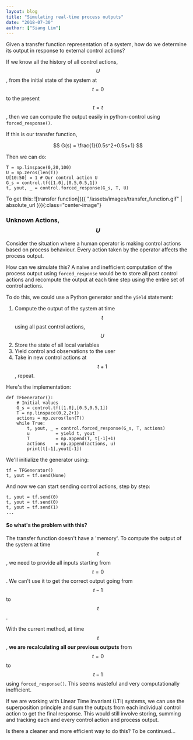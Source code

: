 ```yaml
---
layout: blog
title: "Simulating real-time process outputs"
date: "2018-07-30"
author: ["Siang Lim"]
---
```


Given a transfer function representation of a system, how do we determine its output in response to external control actions?

If we know all the history of all control actions, $$U$$, from the initial state of the system at $$t=0$$ to the present $$t=t$$, then we can compute the output easily in python-control using `forced_response()`.

If this is our transfer function,

$$
G(s) = \frac{1}{0.5s^2+0.5s+1}
$$

Then we can do:
```
T = np.linspace(0,20,100)
U = np.zeros(len(T))
U[10:50] = 1 # Our control action U
G_s = control.tf([1.0],[0.5,0.5,1])
t, yout, _ = control.forced_response(G_s, T, U)
```

To get this:
![transfer function]({{ "/assets/images/transfer_function.gif" | absolute_url }}){:class="center-image"}

### Unknown Actions, $$U$$
Consider the situation where a human operator is making control actions based on process behaviour. Every action taken by the operator affects the process output.

How can we simulate this? A naive and inefficient computation of the process output using `forced_response` would be to store all past control actions and recompute the output at each time step using the entire set of control actions. 

To do this, we could use a Python generator and the `yield` statement:

1. Compute the output of the system at time $$t$$ using all past control actions, $$U$$
2. Store the state of all local variables
3. Yield control and observations to the user
4. Take in new control actions at $$t+1$$, repeat.

Here's the implementation:
```
def TFGenerator():
    # Initial values
    G_s = control.tf([1.0],[0.5,0.5,1])
    T = np.linspace(0,2,2+1)
    actions = np.zeros(len(T))
    while True:
        t, yout, _ = control.forced_response(G_s, T, actions)
        u          = yield t, yout
        T          = np.append(T, t[-1]+1)
        actions    = np.append(actions, u)
        print(t[-1],yout[-1])
```

We'll initialize the generator using:
```
tf = TFGenerator()
t, yout = tf.send(None)
```

And now we can start sending control actions, step by step:
```
t, yout = tf.send(0)
t, yout = tf.send(0)
t, yout = tf.send(1)
...
```

#### So what's the problem with this? 
The transfer function doesn't have a 'memory'. To compute the output of the system at time $$t$$, we need to provide all inputs starting from $$t=0$$. We can't use it to get the correct output going from $$t-1$$ to $$t$$.

With the current method, at time $$t$$, **we are recalculating all our previous outputs** from $$t=0$$ to $$t-1$$ using `forced_response()`. This seems wasteful and very computationally inefficient.

If we are working with Linear Time Invariant (LTI) systems, we can use the superposition principle and sum the outputs from each individual control action to get the final response. This would still involve storing, summing and tracking each and every control action and process output.

Is there a cleaner and more efficient way to do this? To be continued...
